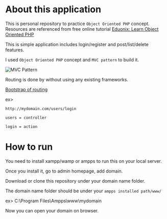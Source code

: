 # About this application
This is personal repository to practice `Object Oriented PHP` concept. Resources are referenced from free online tutorial [Eduonix: Learn Object Oriented PHP](https://www.eduonix.com/courses/Web-Development/learn-object-oriented-php-by-building-a-complete-website)

This is simple application includes login/register and post/list/delete features.

I used `Object Oriented PHP` concept and `MVC pattern` to build it.

![MVC Pattern](https://dab1nmslvvntp.cloudfront.net/wp-content/uploads/2013/03/MVC-Process.png)

Routing is done by without using any existing frameworks. 

[Bootstrap of routing](https://github.com/reoim/Object-Oriented-PHP/blob/master/classes/Bootstrap.php)

ex>
```
http://mydomain.com/users/login

users = controller

login = action
```


# How to run
You need to install xampp/wamp or ampps to run this on your local server.

Once you install it, go to admin homepage, add domain.

Download or clone this repository under your domain name folder. 

The domain name folder should be under your `ampps installed path/www/`

ex> C:\Program Files\Ampps\www\mydomain

Now you can open your domain on browser.

